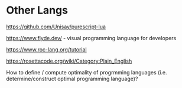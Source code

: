 # Other Langs

https://github.com/Unisay/purescript-lua

https://www.flyde.dev/ - visual programming language for developers

https://www.roc-lang.org/tutorial 

https://rosettacode.org/wiki/Category:Plain_English

How to define / compute optimality of progrmming languages (i.e. determine/construct optimal programming language)?
